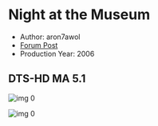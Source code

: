# Night at the Museum

* Author: aron7awol
* [Forum Post](https://www.avsforum.com/threads/bass-eq-for-filtered-movies.2995212/post-57867376)
* Production Year: 2006

## DTS-HD MA 5.1

![img 0](https://i.imgur.com/8fNc7Kt.jpg)

![img 0](https://i.imgur.com/EYa4XsI.jpg)

